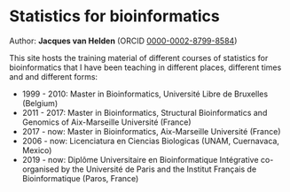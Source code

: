 # Statistics for bioinformatics

Author: **Jacques van Helden** (ORCID [0000-0002-8799-8584](https://orcid.org/0000-0002-8799-8584))

This site hosts the training material of different courses of statistics for bioinformatics that I have been teaching in different places, different times and and different forms: 

- 1999 - 2010: Master in Bioinformatics, Université Libre de Bruxelles (Belgium)
- 2011 - 2017: Master in Bioinformatics, Structural Bioinformatics and Genomics of Aix-Marseille Université (France)
- 2017 - now: Master in Bioinformatics, Aix-Marseille Université (France)
- 2006 - now: Licenciatura en Ciencias Biologicas (UNAM, Cuernavaca, Mexico)
- 2019 - now: Diplôme Universitaire en Bioinformatique Intégrative co-organised by the Université de Paris and the Institut Français de Bioinformatique (Paros, France)


